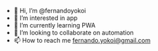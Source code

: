 - 👋 Hi, I’m @fernandoyokoi
- 👀 I’m interested in app
- 🌱 I’m currently learning PWA
- 💞️ I’m looking to collaborate on automation
- 📫 How to reach me fernando.yokoi@gmail.com

<!---
fernandoyokoi/fernandoyokoi is a ✨ special ✨ repository because its `README.md` (this file) appears on your GitHub profile.
You can click the Preview link to take a look at your changes.
--->
